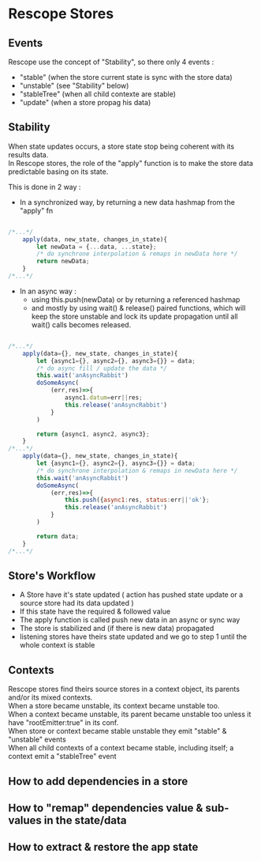 # Rescope Stores

## Events

Rescope use the concept of "Stability", so there only 4 events :

 - "stable"     (when the store current state is sync with the store data)
 - "unstable"   (see "Stability" below)
 - "stableTree" (when all child contexte are stable)
 - "update"     (when a store propag his data)

## Stability

When state updates occurs, a store state stop being coherent with its results data.<br>
In Rescope stores, the role of the "apply" function is to make the store data predictable basing on its state.

This is done in 2 way :
 - In a synchronized way, by returning a new data hashmap from the "apply" fn

```jsx

/*...*/
    apply(data, new_state, changes_in_state){
        let newData = {...data, ...state};
        /* do synchrone interpolation & remaps in newData here */
        return newData;
    }
/*...*/

```

 - In an async way :
    - using this.push(newData) or by returning a referenced hashmap
    - and mostly by using wait() & release() paired functions, which will keep the store unstable and lock its update propagation until all wait() calls becomes released.


```jsx

/*...*/
    apply(data={}, new_state, changes_in_state){
        let {async1={}, async2={}, async3={}} = data;
        /* do async fill / update the data */
        this.wait('anAsyncRabbit')
        doSomeAsync(
            (err,res)=>{
                async1.datum=err||res;
                this.release('anAsyncRabbit')
            }
        )

        return {async1, async2, async3};
    }
/*...*/
    apply(data={}, new_state, changes_in_state){
        let {async1={}, async2={}, async3={}} = data;
        /* do synchrone interpolation & remaps in newData here */
        this.wait('anAsyncRabbit')
        doSomeAsync(
            (err,res)=>{
                this.push({async1:res, status:err||'ok'};
                this.release('anAsyncRabbit')
            }
        )

        return data;
    }
/*...*/

```


## Store's Workflow

- A Store have it's state updated ( action has pushed state update or a source store had its data updated )
- If this state have the required & followed value
- The apply function is called push new data in an async or sync way
- The store is stabilized and (if there is new data) propagated
- listening stores have theirs state updated and we go to step 1 until the whole context is stable

## Contexts

Rescope stores find theirs source stores in a context object, its parents and/or its mixed contexts.<br>
When a store became unstable, its context became unstable too.<br>
When a context became unstable, its parent became unstable too unless it have "rootEmitter:true" in its conf.<br>
When store or context became stable unstable they emit "stable" & "unstable" events<br>
When all child contexts of a context became stable, including itself; a context emit a "stableTree" event<br>

## How to add dependencies in a store
## How to "remap" dependencies value & sub-values in the state/data
## How to extract & restore the app state
